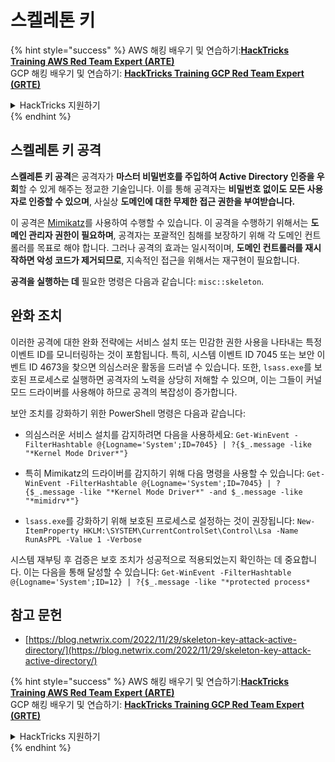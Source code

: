 # 스켈레톤 키

{% hint style="success" %}
AWS 해킹 배우기 및 연습하기:<img src="/.gitbook/assets/arte.png" alt="" data-size="line">[**HackTricks Training AWS Red Team Expert (ARTE)**](https://training.hacktricks.xyz/courses/arte)<img src="/.gitbook/assets/arte.png" alt="" data-size="line">\
GCP 해킹 배우기 및 연습하기: <img src="/.gitbook/assets/grte.png" alt="" data-size="line">[**HackTricks Training GCP Red Team Expert (GRTE)**<img src="/.gitbook/assets/grte.png" alt="" data-size="line">](https://training.hacktricks.xyz/courses/grte)

<details>

<summary>HackTricks 지원하기</summary>

* [**구독 계획**](https://github.com/sponsors/carlospolop) 확인하기!
* **💬 [**Discord 그룹**](https://discord.gg/hRep4RUj7f) 또는 [**텔레그램 그룹**](https://t.me/peass)에 참여하거나 **Twitter** 🐦 [**@hacktricks\_live**](https://twitter.com/hacktricks\_live)**를 팔로우하세요.**
* **[**HackTricks**](https://github.com/carlospolop/hacktricks) 및 [**HackTricks Cloud**](https://github.com/carlospolop/hacktricks-cloud) 깃허브 리포지토리에 PR을 제출하여 해킹 트릭을 공유하세요.**

</details>
{% endhint %}

## 스켈레톤 키 공격

**스켈레톤 키 공격**은 공격자가 **마스터 비밀번호를 주입하여 Active Directory 인증을 우회**할 수 있게 해주는 정교한 기술입니다. 이를 통해 공격자는 **비밀번호 없이도 모든 사용자로 인증할 수 있으며**, 사실상 **도메인에 대한 무제한 접근 권한을 부여받습니다.**

이 공격은 [Mimikatz](https://github.com/gentilkiwi/mimikatz)를 사용하여 수행할 수 있습니다. 이 공격을 수행하기 위해서는 **도메인 관리자 권한이 필요하며**, 공격자는 포괄적인 침해를 보장하기 위해 각 도메인 컨트롤러를 목표로 해야 합니다. 그러나 공격의 효과는 일시적이며, **도메인 컨트롤러를 재시작하면 악성 코드가 제거되므로**, 지속적인 접근을 위해서는 재구현이 필요합니다.

**공격을 실행하는 데** 필요한 명령은 다음과 같습니다: `misc::skeleton`.

## 완화 조치

이러한 공격에 대한 완화 전략에는 서비스 설치 또는 민감한 권한 사용을 나타내는 특정 이벤트 ID를 모니터링하는 것이 포함됩니다. 특히, 시스템 이벤트 ID 7045 또는 보안 이벤트 ID 4673을 찾으면 의심스러운 활동을 드러낼 수 있습니다. 또한, `lsass.exe`를 보호된 프로세스로 실행하면 공격자의 노력을 상당히 저해할 수 있으며, 이는 그들이 커널 모드 드라이버를 사용해야 하므로 공격의 복잡성이 증가합니다.

보안 조치를 강화하기 위한 PowerShell 명령은 다음과 같습니다:

- 의심스러운 서비스 설치를 감지하려면 다음을 사용하세요: `Get-WinEvent -FilterHashtable @{Logname='System';ID=7045} | ?{$_.message -like "*Kernel Mode Driver*"}`

- 특히 Mimikatz의 드라이버를 감지하기 위해 다음 명령을 사용할 수 있습니다: `Get-WinEvent -FilterHashtable @{Logname='System';ID=7045} | ?{$_.message -like "*Kernel Mode Driver*" -and $_.message -like "*mimidrv*"}`

- `lsass.exe`를 강화하기 위해 보호된 프로세스로 설정하는 것이 권장됩니다: `New-ItemProperty HKLM:\SYSTEM\CurrentControlSet\Control\Lsa -Name RunAsPPL -Value 1 -Verbose`

시스템 재부팅 후 검증은 보호 조치가 성공적으로 적용되었는지 확인하는 데 중요합니다. 이는 다음을 통해 달성할 수 있습니다: `Get-WinEvent -FilterHashtable @{Logname='System';ID=12} | ?{$_.message -like "*protected process*`

## 참고 문헌
* [https://blog.netwrix.com/2022/11/29/skeleton-key-attack-active-directory/](https://blog.netwrix.com/2022/11/29/skeleton-key-attack-active-directory/)

{% hint style="success" %}
AWS 해킹 배우기 및 연습하기:<img src="/.gitbook/assets/arte.png" alt="" data-size="line">[**HackTricks Training AWS Red Team Expert (ARTE)**](https://training.hacktricks.xyz/courses/arte)<img src="/.gitbook/assets/arte.png" alt="" data-size="line">\
GCP 해킹 배우기 및 연습하기: <img src="/.gitbook/assets/grte.png" alt="" data-size="line">[**HackTricks Training GCP Red Team Expert (GRTE)**<img src="/.gitbook/assets/grte.png" alt="" data-size="line">](https://training.hacktricks.xyz/courses/grte)

<details>

<summary>HackTricks 지원하기</summary>

* [**구독 계획**](https://github.com/sponsors/carlospolop) 확인하기!
* **💬 [**Discord 그룹**](https://discord.gg/hRep4RUj7f) 또는 [**텔레그램 그룹**](https://t.me/peass)에 참여하거나 **Twitter** 🐦 [**@hacktricks\_live**](https://twitter.com/hacktricks\_live)**를 팔로우하세요.**
* **[**HackTricks**](https://github.com/carlospolop/hacktricks) 및 [**HackTricks Cloud**](https://github.com/carlospolop/hacktricks-cloud) 깃허브 리포지토리에 PR을 제출하여 해킹 트릭을 공유하세요.**

</details>
{% endhint %}
